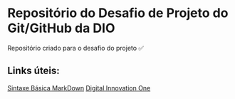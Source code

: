 # Repositório do Desafio de Projeto do Git/GitHub da DIO

Repositório criado para o desafio do projeto ✅

## Links úteis: 
[Sintaxe Básica MarkDown](https://www.markdownguide.org/)
[Digital Innovation One](https://digitalinnovation.one/)
